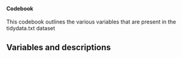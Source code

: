 #### Codebook

This codebook outlines the various variables that are present in the tidydata.txt dataset

## Variables and descriptions
